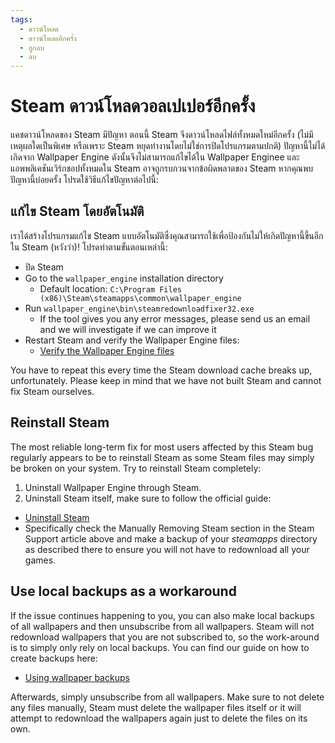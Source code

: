```yaml
---
tags:
  - ดาวน์โหลด
  - ดาวน์โหลดอีกครั้ง
  - ถูกลบ
  - ลบ
---
```


# Steam ดาวน์โหลดวอลเปเปอร์อีกครั้ง

แคชดาวน์โหลดของ Steam มีปัญหา ตอนนี้ Steam จึงดาวน์โหลดไฟล์ทั้งหมดใหม่อีกครั้ง (ไม่มีเหตุผลใดเป็นพิเศษ หรือเพราะ Steam หยุดทำงานโดยไม่ใช่การปิดโปรแกรมตามปกติ) ปัญหานี้ไม่ได้เกิดจาก Wallpaper Engine ดังนั้นจึงไม่สามารถแก้ไขได้ใน Wallpaper Enginee และแอพพลิเคชันเวิร์กชอปทั้งหมดใน Steam อาจถูกรบกวนจากข้อผิดพลาดของ Steam หากคุณพบปัญหานี้บ่อยครั้ง โปรดใช้วิธีแก้ไขปัญหาต่อไปนี้:

## แก้ไข Steam โดยอัตโนมัติ
เราได้สร้างโปรแกรมแก้ไข Steam แบบอัตโนมัติซึ่งคุณสามารถใช้เพื่อป้องกันไม่ให้เกิดปัญหานี้ขึ้นอีกใน Steam (หวังว่า)! โปรดทำตามขั้นตอนเหล่านี้:
* ปิด Steam
* Go to the `wallpaper_engine` installation directory
  * Default location: `C:\Program Files (x86)\Steam\steamapps\common\wallpaper_engine`
* Run `wallpaper_engine\bin\steamredownloadfixer32.exe`
  * If the tool gives you any error messages, please send us an email and we will investigate if we can improve it
* Restart Steam and verify the Wallpaper Engine files:
  * [Verify the Wallpaper Engine files](https://support.steampowered.com/kb_article.php?ref=2037-QEUH-3335)

You have to repeat this every time the Steam download cache breaks up, unfortunately. Please keep in mind that we have not built Steam and cannot fix Steam ourselves.

## Reinstall Steam

The most reliable long-term fix for most users affected by this Steam bug regularly appears to be to reinstall Steam as some Steam files may simply be broken on your system. Try to reinstall Steam completely:

1. Uninstall Wallpaper Engine through Steam.
2. Uninstall Steam itself, make sure to follow the official guide:
  * [Uninstall Steam](https://support.steampowered.com/kb_article.php?ref=9609-OBMP-2526)
  * Specifically check the Manually Removing Steam section in the Steam Support article above and make a backup of your *steamapps* directory as described there to ensure you will not have to redownload all your games.

## Use local backups as a workaround

If the issue continues happening to you, you can also make local backups of all wallpapers and then unsubscribe from all wallpapers. Steam will not redownload wallpapers that you are not subscribed to, so the work-around is to simply only rely on local backups. You can find our guide on how to create backups here:

* [Using wallpaper backups](/steam/backup)

Afterwards, simply unsubscribe from all wallpapers. Make sure to not delete any files manually, Steam must delete the wallpaper files itself or it will attempt to redownload the wallpapers again just to delete the files on its own.